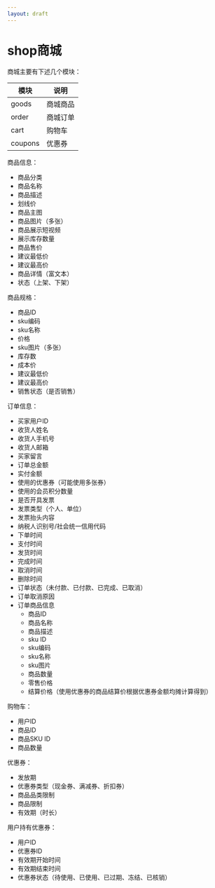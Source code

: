 ```yaml
---
layout: draft
---
```


# shop商城

商城主要有下述几个模块：

| **模块** | **说明** |
| --- | --- |
| goods | 商城商品 |
| order | 商城订单 |
| cart | 购物车 |
| coupons | 优惠券 |

商品信息：

- 商品分类
- 商品名称
- 商品描述
- 划线价
- 商品主图
- 商品图片（多张）
- 商品展示短视频
- 展示库存数量
- 商品售价
- 建议最低价
- 建议最高价
- 商品详情（富文本）
- 状态（上架、下架）

商品规格：

- 商品ID
- sku编码
- sku名称
- 价格
- sku图片（多张）
- 库存数
- 成本价
- 建议最低价
- 建议最高价
- 销售状态（是否销售）

订单信息：

- 买家用户ID
- 收货人姓名
- 收货人手机号
- 收货人邮箱
- 买家留言
- 订单总金额
- 实付金额
- 使用的优惠券（可能使用多张券）
- 使用的会员积分数量
- 是否开具发票
- 发票类型（个人、单位）
- 发票抬头内容
- 纳税人识别号/社会统一信用代码
- 下单时间
- 支付时间
- 发货时间
- 完成时间
- 取消时间
- 删除时间
- 订单状态（未付款、已付款、已完成、已取消）
- 订单取消原因
- 订单商品信息
   - 商品ID
   - 商品名称
   - 商品描述
   - sku ID
   - sku编码
   - sku名称
   - sku图片
   - 商品数量
   - 零售价格
   - 结算价格（使用优惠券的商品结算价根据优惠券金额均摊计算得到）

购物车：

- 用户ID
- 商品ID
- 商品SKU ID
- 商品数量

优惠券：

- 发放期
- 优惠券类型（现金券、满减券、折扣券）
- 商品品类限制
- 商品限制
- 有效期（时长）

用户持有优惠券：

- 用户ID
- 优惠券ID
- 有效期开始时间
- 有效期结束时间
- 优惠券状态（待使用、已使用、已过期、冻结、已核销）

